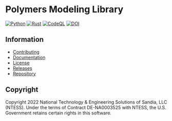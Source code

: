 # Polymers Modeling Library

[![Python](https://img.shields.io/github/workflow/status/sandialabs/polymers/main?label=Python&logo=github)](https://github.com/sandialabs/polymers/tree/main/python#readme)
[![Rust](https://img.shields.io/github/workflow/status/sandialabs/polymers/main?label=Rust&logo=github)](https://github.com/sandialabs/polymers/tree/main/rust#readme)
[![CodeQL](https://img.shields.io/github/workflow/status/sandialabs/polymers/CodeQL?label=CodeQL&logo=github)](https://github.com/sandialabs/polymers)
[![DOI](https://zenodo.org/badge/DOI/10.5281/zenodo.7041983.svg)](https://doi.org/10.5281/zenodo.7041983)

## Information

- [Contributing](https://github.com/sandialabs/polymers/blob/main/CONTRIBUTING.md)
- [Documentation](https://sandialabs.github.io/polymers)
- [License](https://github.com/sandialabs/polymers/blob/main/LICENSE)
- [Releases](https://github.com/sandialabs/polymers/releases)
- [Repository](https://github.com/sandialabs/polymers)

## Copyright

Copyright 2022 National Technology & Engineering Solutions of Sandia, LLC (NTESS). Under the terms of Contract DE-NA0003525 with NTESS, the U.S. Government retains certain rights in this software.
